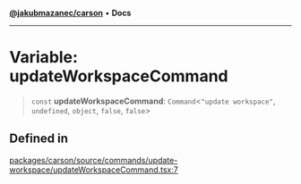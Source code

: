 [**@jakubmazanec/carson**](../README.md) • **Docs**

---

# Variable: updateWorkspaceCommand

> `const` **updateWorkspaceCommand**: `Command`\<`"update workspace"`, `undefined`, `object`,
> `false`, `false`\>

## Defined in

[packages/carson/source/commands/update-workspace/updateWorkspaceCommand.tsx:7](https://github.com/jakubmazanec/tools/blob/05074a1dedd887672f015df129961cd35c75acfe/packages/carson/source/commands/update-workspace/updateWorkspaceCommand.tsx#L7)
